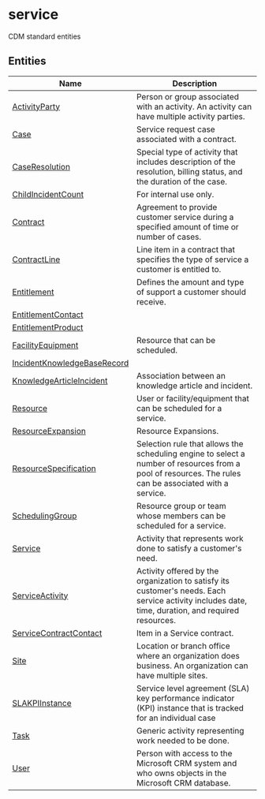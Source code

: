 
# service

CDM standard entities  

## Entities

|Name|Description|
|---|---|
|[ActivityParty](ActivityParty.cdm.json)|Person or group associated with an activity. An activity can have multiple activity parties.|
|[Case](Case.cdm.json)|Service request case associated with a contract.|
|[CaseResolution](CaseResolution.cdm.json)|Special type of activity that includes description of the resolution, billing status, and the duration of the case.|
|[ChildIncidentCount](ChildIncidentCount.cdm.json)|For internal use only.|
|[Contract](Contract.cdm.json)|Agreement to provide customer service during a specified amount of time or number of cases.|
|[ContractLine](ContractLine.cdm.json)|Line item in a contract that specifies the type of service a customer is entitled to.|
|[Entitlement](Entitlement.cdm.json)|Defines the amount and type of support a customer should receive.|
|[EntitlementContact](EntitlementContact.cdm.json)||
|[EntitlementProduct](EntitlementProduct.cdm.json)||
|[FacilityEquipment](FacilityEquipment.cdm.json)|Resource that can be scheduled.|
|[IncidentKnowledgeBaseRecord](IncidentKnowledgeBaseRecord.cdm.json)||
|[KnowledgeArticleIncident](KnowledgeArticleIncident.cdm.json)|Association between an knowledge article and incident.|
|[Resource](Resource.cdm.json)|User or facility/equipment that can be scheduled for a service.|
|[ResourceExpansion](ResourceExpansion.cdm.json)|Resource Expansions.|
|[ResourceSpecification](ResourceSpecification.cdm.json)|Selection rule that allows the scheduling engine to select a number of resources from a pool of resources. The rules can be associated with a service.|
|[SchedulingGroup](SchedulingGroup.cdm.json)|Resource group or team whose members can be scheduled for a service.|
|[Service](Service.cdm.json)|Activity that represents work done to satisfy a customer's need.|
|[ServiceActivity](ServiceActivity.cdm.json)|Activity offered by the organization to satisfy its customer's needs. Each service activity includes date, time, duration, and required resources.|
|[ServiceContractContact](ServiceContractContact.cdm.json)|Item in a Service contract.|
|[Site](Site.cdm.json)|Location or branch office where an organization does business. An organization can have multiple sites.|
|[SLAKPIInstance](SLAKPIInstance.cdm.json)|Service level agreement (SLA) key performance indicator (KPI) instance that is tracked for an individual case|
|[Task](Task.cdm.json)|Generic activity representing work needed to be done.|
|[User](User.cdm.json)|Person with access to the Microsoft CRM system and who owns objects in the Microsoft CRM database.|
